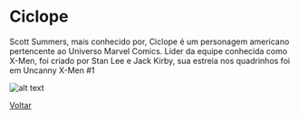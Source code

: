 # Ciclope

Scott Summers, mais conhecido por, Ciclope é um personagem americano pertencente ao Universo Marvel Comics. Líder da equipe conhecida como X-Men, foi criado por Stan Lee e Jack Kirby, sua estreia nos quadrinhos foi em Uncanny X-Men #1


![alt text](https://rollingstone.uol.com.br/media/_versions/ciclope-quadrinhos-marvel-reproducao_widelg.jpg)


[Voltar](../README.md)